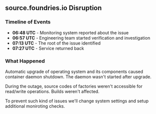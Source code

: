 ## source.foundries.io Disruption

### Timeline of Events

* **06:48 UTC** - Monitoring system reported about the issue
* **06:57 UTC** - Engineering team started verification and investigation
* **07:13 UTC** - The root of the issue identified
* **07:27 UTC** - Service returned back

### What Happened

Automatic upgrade of operating system and its components caused container daemon shutdown.
The daemon wasn't started after upgrade.

During the outage, source codes of factories weren't accessible for read/write operations. Builds weren't affected.

To prevent such kind of issues we'll change system settings and setup additional moniroting checks.
